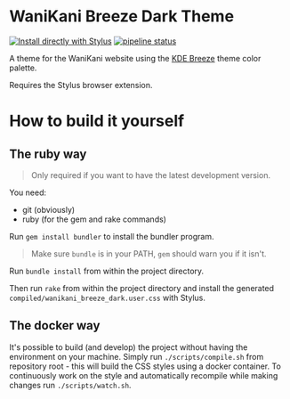 # WaniKani Breeze Dark Theme

[![Install directly with Stylus][stylus_badge]][usercss]
[![pipeline status][pipeline_badge]][commits]

A theme for the WaniKani website using the [KDE Breeze](https://hig.kde.org/style/color/dark.html) theme color palette.

Requires the Stylus browser extension.

# How to build it yourself

## The ruby way

> Only required if you want to have the latest development version.

You need:
- git (obviously)
- ruby (for the gem and rake commands)

Run `gem install bundler` to install the bundler program.

> Make sure `bundle` is in your PATH,
> `gem` should warn you if it isn't.

Run `bundle install` from within the project directory.

Then run `rake` from within the project directory and install
the generated `compiled/wanikani_breeze_dark.user.css` with Stylus.

## The docker way

It's possible to build (and develop) the project without having the environment on your machine. Simply run `./scripts/compile.sh` from repository root - this will build the CSS styles using a docker container. To continuously work on the style and automatically recompile while making changes run `./scripts/watch.sh`.

<!-- links -->

[stylus_badge]: https://img.shields.io/badge/Install%20directly%20with-Stylus-285959.svg
[pipeline_badge]: https://gitlab.com/valeth/wanikani-breeze-dark/badges/master/pipeline.svg

[usercss]: https://valeth.gitlab.io/wanikani-breeze-dark/wanikani_breeze_dark.user.css
[commits]: https://gitlab.com/valeth/wanikani-breeze-dark/commits/master
